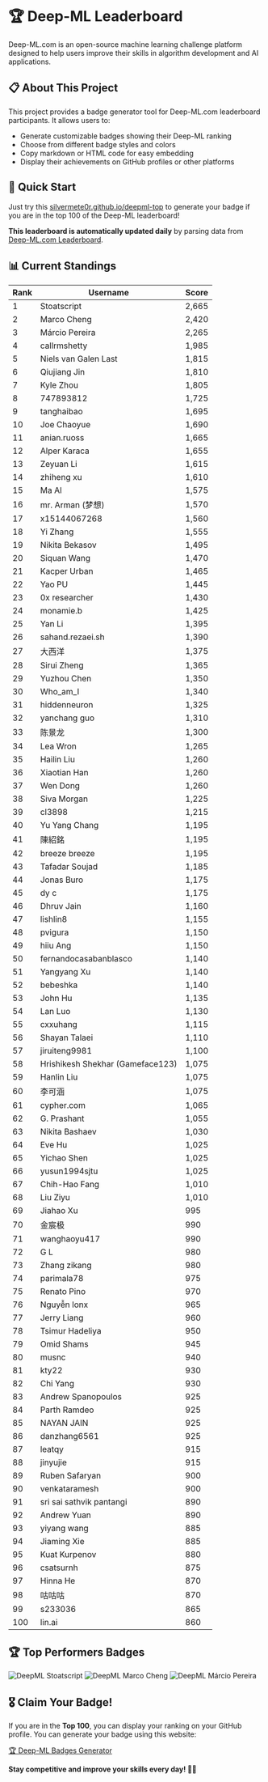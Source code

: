 # 🏆 Deep-ML Leaderboard

Deep-ML.com is an open-source machine learning challenge platform designed to help users improve their skills in algorithm development and AI applications.  

## 📋 About This Project

This project provides a badge generator tool for Deep-ML.com leaderboard participants. It allows users to:
- Generate customizable badges showing their Deep-ML ranking
- Choose from different badge styles and colors
- Copy markdown or HTML code for easy embedding
- Display their achievements on GitHub profiles or other platforms

## 🚀 Quick Start

Just try this [silvermete0r.github.io/deepml-top](silvermete0r.github.io/deepml-top) to generate your badge if you are in the top 100 of the Deep-ML leaderboard!

**This leaderboard is automatically updated daily** by parsing data from [Deep-ML.com Leaderboard](https://www.deep-ml.com/leaderboard).  

## 📊 Current Standings  

<!-- LEADERBOARD_START -->
| Rank | Username | Score |
|------|---------|-------|
| 1 | Stoatscript | 2,665 |
| 2 | Marco Cheng | 2,420 |
| 3 | Márcio Pereira | 2,265 |
| 4 | callrmshetty | 1,985 |
| 5 | Niels van Galen Last | 1,815 |
| 6 | Qiujiang Jin | 1,810 |
| 7 | Kyle Zhou | 1,805 |
| 8 | 747893812 | 1,725 |
| 9 | tanghaibao | 1,695 |
| 10 | Joe Chaoyue | 1,690 |
| 11 | anian.ruoss | 1,665 |
| 12 | Alper Karaca | 1,655 |
| 13 | Zeyuan Li | 1,615 |
| 14 | zhiheng xu | 1,610 |
| 15 | Ma Al | 1,575 |
| 16 | mr. Arman (梦想) | 1,570 |
| 17 | x15144067268 | 1,560 |
| 18 | Yi Zhang | 1,555 |
| 19 | Nikita Bekasov | 1,495 |
| 20 | Siquan Wang | 1,470 |
| 21 | Kacper Urban | 1,465 |
| 22 | Yao PU | 1,445 |
| 23 | 0x researcher | 1,430 |
| 24 | monamie.b | 1,425 |
| 25 | Yan Li | 1,395 |
| 26 | sahand.rezaei.sh | 1,390 |
| 27 | 大西洋 | 1,375 |
| 28 | Sirui Zheng | 1,365 |
| 29 | Yuzhou Chen | 1,350 |
| 30 | Who_am_I | 1,340 |
| 31 | hiddenneuron | 1,325 |
| 32 | yanchang guo | 1,310 |
| 33 | 陈景龙 | 1,300 |
| 34 | Lea Wron | 1,265 |
| 35 | Hailin Liu | 1,260 |
| 36 | Xiaotian Han | 1,260 |
| 37 | Wen Dong | 1,260 |
| 38 | Siva Morgan | 1,225 |
| 39 | cl3898 | 1,215 |
| 40 | Yu Yang Chang | 1,195 |
| 41 | 陳紹銘 | 1,195 |
| 42 | breeze breeze | 1,195 |
| 43 | Tafadar Soujad | 1,185 |
| 44 | Jonas Buro | 1,175 |
| 45 | dy c | 1,175 |
| 46 | Dhruv Jain | 1,160 |
| 47 | lishlin8 | 1,155 |
| 48 | pvigura | 1,150 |
| 49 | hiiu Ang | 1,150 |
| 50 | fernandocasabanblasco | 1,140 |
| 51 | Yangyang Xu | 1,140 |
| 52 | bebeshka | 1,140 |
| 53 | John Hu | 1,135 |
| 54 | Lan Luo | 1,130 |
| 55 | cxxuhang | 1,115 |
| 56 | Shayan Talaei | 1,110 |
| 57 | jiruiteng9981 | 1,100 |
| 58 | Hrishikesh Shekhar (Gameface123) | 1,075 |
| 59 | Hanlin Liu | 1,075 |
| 60 | 李可涵 | 1,075 |
| 61 | cypher.com | 1,065 |
| 62 | G. Prashant | 1,055 |
| 63 | Nikita Bashaev | 1,030 |
| 64 | Eve Hu | 1,025 |
| 65 | Yichao Shen | 1,025 |
| 66 | yusun1994sjtu | 1,025 |
| 67 | Chih-Hao Fang | 1,010 |
| 68 | Liu Ziyu | 1,010 |
| 69 | Jiahao Xu | 995 |
| 70 | 金宸极 | 990 |
| 71 | wanghaoyu417 | 990 |
| 72 | G L | 980 |
| 73 | Zhang zikang | 980 |
| 74 | parimala78 | 975 |
| 75 | Renato Pino | 970 |
| 76 | Nguyễn lonx | 965 |
| 77 | Jerry Liang | 960 |
| 78 | Tsimur Hadeliya | 950 |
| 79 | Omid Shams | 945 |
| 80 | musnc | 940 |
| 81 | kty22 | 930 |
| 82 | Chi Yang | 930 |
| 83 | Andrew Spanopoulos | 925 |
| 84 | Parth Ramdeo | 925 |
| 85 | NAYAN JAIN | 925 |
| 86 | danzhang6561 | 925 |
| 87 | leatqy | 915 |
| 88 | jinyujie | 915 |
| 89 | Ruben Safaryan | 900 |
| 90 | venkataramesh | 900 |
| 91 | sri sai sathvik pantangi | 890 |
| 92 | Andrew Yuan | 890 |
| 93 | yiyang wang | 885 |
| 94 | Jiaming Xie | 885 |
| 95 | Kuat Kurpenov | 880 |
| 96 | csatsurnh | 875 |
| 97 | Hinna He | 870 |
| 98 | 咕咕咕 | 870 |
| 99 | s233036 | 865 |
| 100 | lin.ai | 860 |
<!-- LEADERBOARD_END -->

## 🏆 Top Performers Badges

<!-- BADGES_START -->
![DeepML Stoatscript](https://img.shields.io/badge/dynamic/json?url=https%3A%2F%2Fraw.githubusercontent.com%2Fsilvermete0r%2Fdeepml-top%2Fmain%2Fbadges.json&query=%24.f0022cc6de4b20fe459420bacf8c1f9c.label&prefix=Rank%20&style=for-the-badge&label=%F0%9F%9A%80%20DeepML&color=blue&link=https%3A%2F%2Fwww.deep-ml.com%2Fleaderboard)
![DeepML Marco Cheng](https://img.shields.io/badge/dynamic/json?url=https%3A%2F%2Fraw.githubusercontent.com%2Fsilvermete0r%2Fdeepml-top%2Fmain%2Fbadges.json&query=%24.4091c1a21900bd2c7d3f4e343acddda1.label&prefix=Rank%20&style=for-the-badge&label=%F0%9F%9A%80%20DeepML&color=blue&link=https%3A%2F%2Fwww.deep-ml.com%2Fleaderboard)
![DeepML Márcio Pereira](https://img.shields.io/badge/dynamic/json?url=https%3A%2F%2Fraw.githubusercontent.com%2Fsilvermete0r%2Fdeepml-top%2Fmain%2Fbadges.json&query=%24.b0ffdfd546c2cfe5688ab1e44f9ead8c.label&prefix=Rank%20&style=for-the-badge&label=%F0%9F%9A%80%20DeepML&color=blue&link=https%3A%2F%2Fwww.deep-ml.com%2Fleaderboard)
<!-- BADGES_END -->

## 🎖 Claim Your Badge!  

If you are in the **Top 100**, you can display your ranking on your GitHub profile. You can generate your badge using this website:

[🏆 Deep-ML Badges Generator](https://silvermete0r.github.io/deepml-top/)

**Stay competitive and improve your skills every day! 🚀🔥**